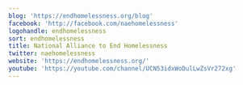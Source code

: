 ```yaml
---
blog: 'https://endhomelessness.org/blog'
facebook: 'http://facebook.com/naehomelessness'
logohandle: endhomelessness
sort: endhomelessness
title: National Alliance to End Homelessness
twitter: naehomelessness
website: 'https://endhomelessness.org/'
youtube: 'https://youtube.com/channel/UCN53idxWoDulLwZsVr272xg'
---
```

